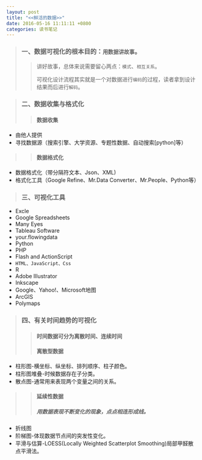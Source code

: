 ```yaml
---
layout: post
title: "<<鲜活的数据>>"
date: 2016-05-16 11:11:11 +0800
categories: 读书笔记
---
```


> ### 一、数据可视化的根本目的：`用数据讲故事`。
> > 讲好故事，总体来说需要留心两点：`模式`、`相互关系`。
> >  
> > 可视化设计流程其实就是一个对数据进行`编码`的过程，读者拿到设计结果而后进行`解码`。

> ### 二、数据收集与格式化
> > ####  数据收集
  * 由他人提供
  * 寻找数据源（搜索引擎、大学资源、专题性数据、自动搜索[python]等）
> > #### 数据格式化
  * 数据格式化（带分隔符文本、Json、XML)
  * 格式化工具（Google Refine、Mr.Data Converter、Mr.People、Python等）

> ### 三、可视化工具
  * Excle
  * Google Spreadsheets
  * Many Eyes
  * Tableau Software
  * your.flowingdata
  * Python
  * PHP
  * Flash and ActionScript
  * `HTML、JavaScript、Css`
  * R
  * Adobe Illustrator
  * Inkscape
  * Google、Yahoo!、Microsoft地图
  * ArcGIS
  * Polymaps

> ### 四、有关时间趋势的可视化
> > ####  时间数据可分为离散时间、连续时间
> > ####  离散型数据
> > 
  * 柱形图-横坐标、纵坐标、排列顺序、柱子颜色。
  * 柱形图堆叠-时候数据存在子分类。
  * 散点图-通常用来表现两个变量之间的关系。
> > #### 延续性数据
> > #####  用数据表现不断变化的现象，点点相连形成线。
  * 折线图
  * 阶梯图-体现数据节点间的突发性变化。
  * 平滑与估算-LOESS(Locally Weighted Scatterplot Smoothing)局部甲醛散点平滑法。


